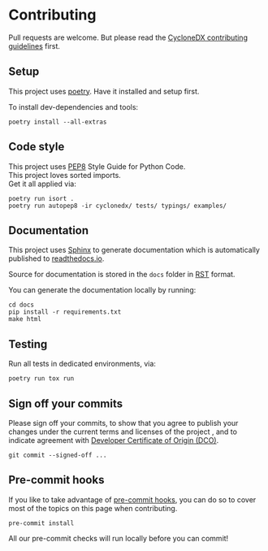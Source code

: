 # Contributing

Pull requests are welcome.
But please read the
[CycloneDX contributing guidelines](https://github.com/CycloneDX/.github/blob/master/CONTRIBUTING.md)
first.

## Setup

This project uses [poetry]. Have it installed and setup first.

To install dev-dependencies and tools:

```shell
poetry install --all-extras
```

## Code style

This project uses [PEP8] Style Guide for Python Code.  
This project loves sorted imports.  
Get it all applied via:

```shell
poetry run isort .
poetry run autopep8 -ir cyclonedx/ tests/ typings/ examples/
```

## Documentation

This project uses [Sphinx] to generate documentation which is automatically published to [readthedocs.io].

Source for documentation is stored in the `docs` folder in [RST] format.

You can generate the documentation locally by running:

```shell
cd docs
pip install -r requirements.txt
make html
```

## Testing

Run all tests in dedicated environments, via:

```shell
poetry run tox run
```

## Sign off your commits

Please sign off your commits, to show that you agree to publish your changes under the current terms and licenses of the project
, and to indicate agreement with [Developer Certificate of Origin (DCO)](https://developercertificate.org/).

```shell
git commit --signed-off ...
```

## Pre-commit hooks

If you like to take advantage of [pre-commit hooks], you can do so to cover most of the topics on this page when
contributing.

```shell
pre-commit install
```

All our pre-commit checks will run locally before you can commit!

[poetry]: https://python-poetry.org
[PEP8]: https://www.python.org/dev/peps/pep-0008
[Sphinx]: https://www.sphinx-doc.org/
[readthedocs.io]: https://cyclonedx-python-library.readthedocs.io/
[RST]: https://en.wikipedia.org/wiki/ReStructuredText
[pre-commit hooks]: https://pre-commit.com
